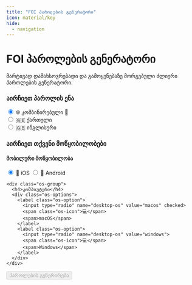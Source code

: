 ```yaml
---
title: "FOI პაროლების გენერატორი"
icon: material/key
hide:
  - navigation
---
```

<link rel="stylesheet" href="../../assets/stylesheets/password-generator.css?v=2025-03-17">

# FOI პაროლების გენერატორი

მარტივად დამახსოვრებადი და გამოყენებაზე მორგებული ძლიერი პაროლების გენერატორი.

<div class="language-selection-container">
  <h3>აირჩიეთ პაროლის ენა</h3>
  <div class="language-selection">
    <label class="language-option recommended" style="width: 100%; margin-bottom: 1rem;">
      <input type="radio" name="password-language" value="combined" checked>
      <span class="language-icon">🌐</span>
      <span>კომბინირებული</span>
      <span class="strength-indicator">💪</span>
    </label>
    <div class="grid">
      <div class="grid-50">
        <label class="language-option">
          <input type="radio" name="password-language" value="ka">
          <span class="language-icon">🇬🇪</span>
          <span>ქართული</span>
        </label>
      </div>
      <div class="grid-50">
        <label class="language-option">
          <input type="radio" name="password-language" value="en">
          <span class="language-icon">🇬🇧</span>
          <span>ინგლისური</span>
        </label>
      </div>
    </div>
  </div>
</div>

<div class="os-selection-container">
  <h3>აირჩიეთ თქვენი მოწყობილობები</h3>
  
  <div class="os-selection">
    <div class="os-group">
      <h4>მობილური მოწყობილობა</h4>
      <div class="os-options">
        <label class="os-option">
          <input type="radio" name="mobile-os" value="ios" checked>
          <span class="os-icon">📱</span>
          <span>iOS</span>
        </label>
        <label class="os-option">
          <input type="radio" name="mobile-os" value="android">
          <span class="os-icon">📱</span>
          <span>Android</span>
        </label>
      </div>
    </div>

    <div class="os-group">
      <h4>კომპიუტერი</h4>
      <div class="os-options">
        <label class="os-option">
          <input type="radio" name="desktop-os" value="macos" checked>
          <span class="os-icon">💻</span>
          <span>macOS</span>
        </label>
        <label class="os-option">
          <input type="radio" name="desktop-os" value="windows">
          <span class="os-icon">💻</span>
          <span>Windows</span>
        </label>
      </div>
    </div>
  </div>
</div>

<div class="button-container">
  <button id="generate-button" onclick="generatePasswords()" disabled>
    <span class="button-text">პაროლების გენერირება</span>
  </button>
</div>

<div id="passwords-container" style="display: none;">
  <div class="password-group critical">
    <div class="group-header">
      <span class="header-icon">🔑</span>
      <span class="header-text">კრიტიკული პაროლები</span>
    </div>
    <div class="storage-note critical">
      <div class="warning-banner">შეინახეთ მხოლოდ ფურცელზე!</div>
      <div class="instruction-step">
        <span class="instruction-icon">🧠</span>
        <div class="instruction-content">
          <div class="instruction-title">დაიზეპირეთ ხაზგასმული სიტყვა მაშინვე</div>
          <div class="instruction-text">არ ჩაწეროთ ის ფურცელზე</div>
        </div>
      </div>
      <div class="instruction-step">
        <span class="instruction-icon">✍️</span>
        <div class="instruction-content">
          <div class="instruction-title">Bitwarden-ის პაროლი</div>
          <div class="instruction-text">დარჩენილი სიტყვები ჩაიწერეთ <span class="highlight-critical">ცალკე ფურცელზე</span>, შეინახეთ უსაფრთხო ადგილას დაზეპირებამდე. <span class="highlight-critical">არ ატაროთ თან! არ გადაუღოთ ფოტო!</span> </div>
        </div>
      </div>
      <div class="instruction-step">
        <span class="instruction-icon">📱</span>
        <div class="instruction-content">
          <div class="instruction-title">მობილურის პაროლი</div>
          <div class="instruction-text">დარჩენილი სიტყვები ჩაიწერეთ <span class="highlight-critical">ცალკე ფურცელზე</span> დაზეპირებამდე. ეს ფურცელი შეგიძლიათ თან ატაროთ მის სრულად დაზეპირებამდე</div>
          <div class="instruction-note">ეს პაროლი შეგიძლიათ Bitwarden-შიც შეინახოთ</div>
        </div>
      </div>
      <div class="instruction-step">
        <span class="instruction-icon">🔥</span>
        <div class="instruction-content">
          <div class="instruction-title">გაანადგურეთ ფურცლები დაზპირების შემდეგ</div>
          <div class="instruction-text">ფურცელზე ჩაწერა <span class="highlight-critical">დროებითი გამოსავალია</span> პაროლის სრულად დაზეპირებამდე</div>
        </div>
      </div>
    </div>
    <div class="password-item">
      <div class="password-label">Bitwarden-ის პაროლი:</div>
      <div id="bitwarden-password" class="password-value"></div>
    </div>
    <div class="password-item">
      <div class="password-label">მობილურის პაროლი:</div>
      <div id="mobile-password" class="password-value"></div>
    </div>
  </div>

  <div class="password-group other">
    <div class="group-header">
      <span class="header-icon">🔒</span>
      <span class="header-text">დამატებითი პაროლები</span>
    </div>
    <div class="storage-note">
      <div class="warning-banner storage">შეინახეთ მხოლოდ Bitwarden-ში!</div>
      <div class="instruction-step">
        <div class="instruction-icon">🔐</div>
        <div class="instruction-content">
          <div class="instruction-title">შეინახეთ Bitwarden-ში</div>
          <div class="instruction-text">
            ქვემოთ მოცემული პაროლები
          </div>
          <div class="instruction-note">
            ამ პაროლების დაზეპირება აუცილებელი არაა - Bitwarden-ის პაროლის ცოდნა საკმარისია
          </div>
        </div>
      </div>
      <div class="instruction-divider"></div>
    </div>
    <div id="desktop-passwords"></div>
  </div>
</div>

<div id="additional-note" style="margin: 20px 0;"></div>
<div id="error-message" style="color: red;"></div>

<script>
// File integrity checksums (SHA-256)
const INTEGRITY_CHECKSUMS = {
  'password-generator.js': 'aaaaf26b99a09367c0ae4a117e59f315f4fb6ddccb240e071e8ea1ceaab3bb23',
  'foi_words_en.txt': '08d5274313dd6a0afa05b95d39258af14ae8f0253a04ae4a54f05c0502be77da',
  'foi_words_ka.txt': '144431071c6719c1b80057cb4663f3495241b67d01d0a14aee6246d6cb7d12a6',
  'foi_syllables_en.txt': '1d66cf7aef6228bce29ded75bbcf9b2a27f4765d47eb61f05e8640a233702036',
  'foi_syllables_ka.txt': '9f4eb22deefcfd2c4fef2090d28fa849e23a21b183e4d208fc869d838a8c132d',
};

// Compute SHA-256 hash of content
async function computeHash(content) {
  const encoder = new TextEncoder();
  const data = encoder.encode(content);
  const hashBuffer = await crypto.subtle.digest('SHA-256', data);
  const hashArray = Array.from(new Uint8Array(hashBuffer));
  return hashArray.map(b => b.toString(16).padStart(2, '0')).join('');
}

// Verify file integrity
async function verifyIntegrity(filename, content) {
  const expectedHash = INTEGRITY_CHECKSUMS[filename];
  if (!expectedHash) {
    const error = `No integrity check available for ${filename}`;
    document.getElementById('error-message').textContent = error;
    throw new Error(error);
  }

  const actualHash = await computeHash(content);
  if (actualHash !== expectedHash) {
    const error = `Integrity check failed for ${filename}. The file may have been tampered with.`;
    document.getElementById('error-message').textContent = error;
    console.error(error);
    console.error(`Expected: ${expectedHash}`);
    console.error(`Actual: ${actualHash}`);
    throw new Error(error);
  }
}

// Load and verify password generator script
(async function loadPasswordGenerator() {
  try {
    const response = await fetch('../../assets/javascripts/password-generator.js?v=2025-03-17');
    if (!response.ok) throw new Error('Failed to load password generator');
    const content = await response.text();
    
    // Verify integrity before executing
    await verifyIntegrity('password-generator.js', content);
    
    // Create and execute script
    const script = document.createElement('script');
    script.text = content;
    document.body.appendChild(script);
  } catch (error) {
    document.getElementById('error-message').textContent = error.message;
    console.error('Failed to load password generator:', error);
  }
})();
</script>
